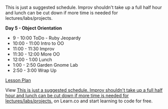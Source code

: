 

This is just a suggested schedule. Improv shouldn't take up a full half hour and lunch can be cut down if more time is needed for lectures/labs/projects.

**Day 5 - Object Orientation**
+ 9 - 10:00 ToDo - Ruby Jeopardy
+ 10:00 - 11:00 Intro to OO
+ 11:00 - 11:30 Improv
+ 11:30 - 12:00 More OO
+ 12:00 - 1:00 Lunch
+ 1:00 - 2:50 Garden Gnome Lab
+ 2:50 - 3:00 Wrap Up

[Lesson Plan](https://docs.google.com/a/flatironschool.com/document/d/1RJ4jahKT-iFfnUMEw1D0Cnud7k0ZF1aTtV7uHyXAklA/edit)

<p data-visibility='hidden'>View <a href='https://learn.co/lessons/hs-intro-software-day5-schedule' title='This is just a suggested schedule. Improv shouldn't take up a full half hour and lunch can be cut down if more time is needed for lectures/labs/projects.'>This is just a suggested schedule. Improv shouldn't take up a full half hour and lunch can be cut down if more time is needed for lectures/labs/projects.</a> on Learn.co and start learning to code for free.</p>
